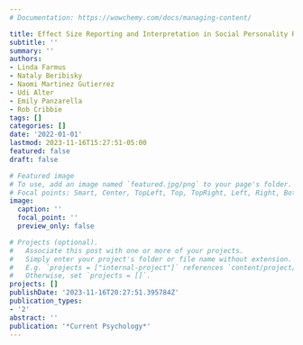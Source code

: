 ```yaml
---
# Documentation: https://wowchemy.com/docs/managing-content/

title: Effect Size Reporting and Interpretation in Social Personality Research
subtitle: ''
summary: ''
authors:
- Linda Farmus
- Nataly Beribisky
- Naomi Martinez Gutierrez
- Udi Alter
- Emily Panzarella
- Rob Cribbie
tags: []
categories: []
date: '2022-01-01'
lastmod: 2023-11-16T15:27:51-05:00
featured: false
draft: false

# Featured image
# To use, add an image named `featured.jpg/png` to your page's folder.
# Focal points: Smart, Center, TopLeft, Top, TopRight, Left, Right, BottomLeft, Bottom, BottomRight.
image:
  caption: ''
  focal_point: ''
  preview_only: false

# Projects (optional).
#   Associate this post with one or more of your projects.
#   Simply enter your project's folder or file name without extension.
#   E.g. `projects = ["internal-project"]` references `content/project/deep-learning/index.md`.
#   Otherwise, set `projects = []`.
projects: []
publishDate: '2023-11-16T20:27:51.395784Z'
publication_types:
- '2'
abstract: ''
publication: '*Current Psychology*'
---
```

